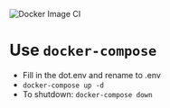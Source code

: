 ![Docker Image CI](https://github.com/Qining/nextcloud/workflows/Docker%20Image%20CI/badge.svg?branch=master)

# Use `docker-compose`
- Fill in the dot.env and rename to .env
- `docker-compose up -d`
- To shutdown: `docker-compose down`

